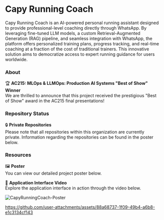 # Capy Running Coach

Capy Running Coach is an AI-powered personal running assistant designed to provide professional-level coaching directly through WhatsApp. By leveraging fine-tuned LLM models, a custom Retrieval-Augmented Generation (RAG) pipeline, and seamless integration with WhatsApp, the platform offers personalized training plans, progress tracking, and real-time coaching at a fraction of the cost of traditional trainers. This innovative solution aims to democratize access to expert running guidance for users worldwide.  

### About

🏆 **AC215: MLOps & LLMOps: Production AI Systems "Best of Show" Winner**  
We are thrilled to announce that this project received the prestigious "Best of Show" award in the AC215 final presentations!

### Repository Status

🔒 **Private Repositories**  
Please note that all repositories within this organization are currently private. Information regarding the repositories can be found in the poster below.

### Resources

🖼️ **Poster**  
You can view our detailed project poster below.

🎥 **Application Interface Video**  
Explore the application interface in action through the video below.

![CapyRunningCoach-Poster](https://github.com/user-attachments/assets/fd6b80ae-8de7-400e-86c1-5b7f114c4932)

https://github.com/user-attachments/assets/88a68737-1f09-49b4-a6b8-e1c3134cf143

